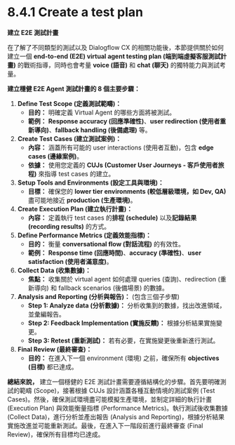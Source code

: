 # 8.4.1 Create a test plan

**建立 E2E 測試計畫**

在了解了不同類型的測試以及 Dialogflow CX 的相關功能後，本節提供關於如何建立一個 **end-to-end (E2E) virtual agent testing plan (端到端虛擬客服測試計畫)** 的戰術指導，同時也會考量 **voice (語音)** 和 **chat (聊天)** 的獨特能力與測試考量。

**建立穩健 E2E Agent 測試計畫的 8 個主要步驟：**

1. **Define Test Scope (定義測試範疇)：**
    - **目的：** 明確定義 Virtual Agent 的哪些方面將被測試。
    - **範例：** **Response accuracy (回應準確性)**、**user redirection (使用者重新導向)**、**fallback handling (後備處理)** 等。
2. **Create Test Cases (建立測試案例)：**
    - **內容：** 涵蓋所有可能的 user interactions (使用者互動)，包含 **edge cases (邊緣案例)**。
    - **依據：** 使用您定義的 **CUJs (Customer User Journeys - 客戶使用者旅程)** 來指導 test cases 的建立。
3. **Setup Tools and Environments (設定工具與環境)：**
    - **目標：** 確保您的 **lower tier environments (較低層級環境，如 Dev, QA)** 盡可能地接近 **production (生產環境)**。
4. **Create Execution Plan (建立執行計畫)：**
    - **內容：** 定義執行 test cases 的**排程 (schedule)** 以及**記錄結果 (recording results)** 的方式。
5. **Define Performance Metrics (定義效能指標)：**
    - **目的：** 衡量 **conversational flow (對話流程)** 的有效性。
    - **範例：** **Response time (回應時間)**、**accuracy (準確性)**、**user satisfaction (使用者滿意度)**。
6. **Collect Data (收集數據)：**
    - **焦點：** 收集關於 virtual agent 如何處理 queries (查詢)、redirection (重新導向) 和 fallback scenarios (後備場景) 的數據。
7. **Analysis and Reporting (分析與報告)：** (包含三個子步驟)
    - **Step 1: Analyze data (分析數據)：** 分析收集到的數據，找出改進領域，並彙編報告。
    - **Step 2: Feedback Implementation (實施反饋)：** 根據分析結果實施變更。
    - **Step 3: Retest (重新測試)：** 若有必要，在實施變更後重新進行測試。
8. **Final Review (最終審查)：**
    - **目的：** 在進入下一個 environment (環境) 之前，確保所有 **objectives (目標)** 都已達成。

**總結來說，** 建立一個穩健的 E2E 測試計畫需要遵循結構化的步驟。首先要明確測試的範疇 (Scope)，接著根據 CUJs 設計涵蓋各種互動情境的測試案例 (Test Cases)。然後，確保測試環境盡可能模擬生產環境，並制定詳細的執行計畫 (Execution Plan) 與效能衡量指標 (Performance Metrics)。執行測試後收集數據 (Collect Data)，進行分析並產出報告 (Analysis and Reporting)，根據分析結果實施改進並可能重新測試。最後，在進入下一階段前進行最終審查 (Final Review)，確保所有目標均已達成。